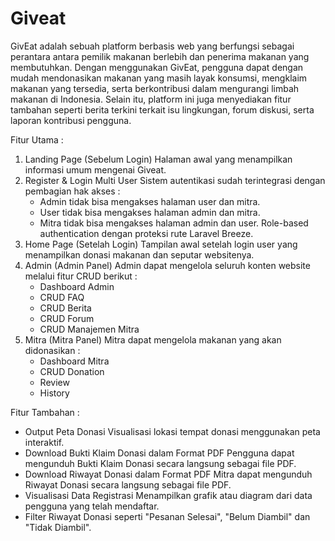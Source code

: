 # Giveat

GivEat adalah sebuah platform berbasis web yang berfungsi sebagai perantara antara pemilik makanan berlebih dan penerima makanan yang membutuhkan. Dengan menggunakan GivEat, pengguna dapat dengan mudah mendonasikan makanan yang masih layak konsumsi, mengklaim makanan yang tersedia, serta berkontribusi dalam mengurangi limbah makanan di Indonesia. Selain itu, platform ini juga menyediakan fitur tambahan seperti berita terkini terkait isu lingkungan, forum diskusi, serta laporan kontribusi pengguna.

Fitur Utama :
1. Landing Page (Sebelum Login) Halaman awal yang menampilkan informasi umum mengenai Giveat.
2. Register & Login Multi User Sistem autentikasi sudah terintegrasi dengan pembagian hak akses :
   - Admin tidak bisa mengakses halaman user dan mitra.
   - User tidak bisa mengakses halaman admin dan mitra.
   - Mitra tidak bisa mengakses halaman admin dan user.
   Role-based authentication dengan proteksi rute Laravel Breeze.
3. Home Page (Setelah Login) Tampilan awal setelah login user yang menampilkan donasi makanan dan seputar websitenya.
4. Admin (Admin Panel) Admin dapat mengelola seluruh konten website melalui fitur CRUD berikut :
   - Dashboard Admin
   - CRUD FAQ
   - CRUD Berita
   - CRUD Forum
   - CRUD Manajemen Mitra
6. Mitra (Mitra Panel) Mitra dapat mengelola makanan yang akan didonasikan :
   - Dashboard Mitra
   - CRUD Donation
   - Review
   - History

Fitur Tambahan :
   - Output Peta Donasi Visualisasi lokasi tempat donasi menggunakan peta interaktif.
   - Download Bukti Klaim Donasi dalam Format PDF Pengguna dapat mengunduh Bukti Klaim Donasi secara langsung sebagai file PDF.
   - Download Riwayat Donasi dalam Format PDF Mitra dapat mengunduh Riwayat Donasi secara langsung sebagai file PDF.
   - Visualisasi Data Registrasi Menampilkan grafik atau diagram dari data pengguna yang telah mendaftar.
   - Filter Riwayat Donasi seperti "Pesanan Selesai", "Belum Diambil" dan "Tidak Diambil".
